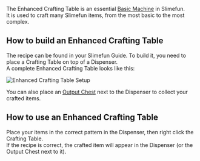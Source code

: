 The Enhanced Crafting Table is an essential [Basic Machine](https://github.com/TheBusyBiscuit/Slimefun4/wiki/Basic-Machines) in Slimefun.<br>
It is used to craft many Slimefun items, from the most basic to the most complex.

## How to build an Enhanced Crafting Table
The recipe can be found in your Slimefun Guide. To build it, you need to place a Crafting Table on top of a Dispenser.<br>
A complete Enhanced Crafting Table looks like this:

![Enhanced Crafting Table Setup](https://raw.githubusercontent.com/TheBusyBiscuit/Slimefun4-Wiki/master/images/multiblock-enhanced-crafting-table.png)

You can also place an [Output Chest](https://github.com/TheBusyBiscuit/Slimefun4/wiki/Output-Chest) next to the Dispenser to collect your crafted items.

## How to use an Enhanced Crafting Table
Place your items in the correct pattern in the Dispenser, then right click the Crafting Table.<br>
If the recipe is correct, the crafted item will appear in the Dispenser (or the Output Chest next to it).
